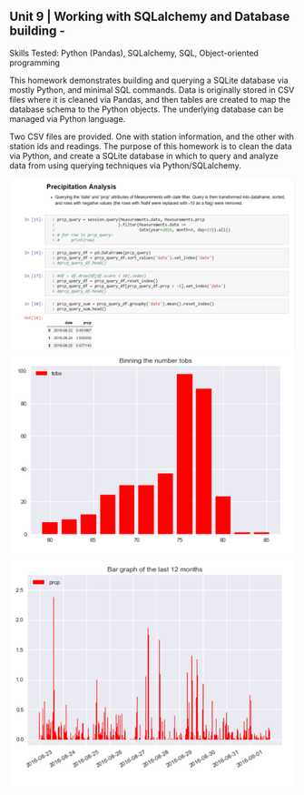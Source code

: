 ﻿## Unit 9 | Working with SQLalchemy and Database building -

Skills Tested:  Python (Pandas), SQLalchemy, SQL, Object-oriented programming

This homework demonstrates building and querying a SQLite database via mostly Python, and minimal SQL commands.  Data is originally stored in CSV files where it is cleaned via Pandas, and then tables are created to map the database schema to the Python objects.  The underlying database can be managed via Python language.

Two CSV files are provided.  One with station information, and the other with station ids and readings.  The purpose of this homework is to clean the data via Python, and create a SQLite database in which to query and analyze data from using querying techniques via Python/SQLalchemy.  


![](images/Capture1.png)
![](images/Capture2.png)
![](images/Capture3.png)

